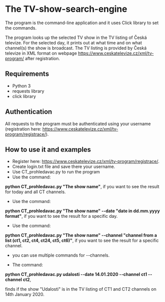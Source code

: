 # The TV-show-search-engine

The program is the command-line application and it uses Click library to set the commands.

The program looks up the selected TV show in the TV listing of Česká televize.
For the selected day, it prints out at what time and on what channel(s) the show is broadcast.
The TV listing is provided by Česká televize in XML format on webpage https://www.ceskatelevize.cz/xml/tv-program/
after registration.

## Requirements
* Python 3
* requests library
* click library

## Authentication
All requests to the program must be authenticated using your username (registration here:
https://www.ceskatelevize.cz/xml/tv-program/registrace/).

## How to use it and examples
* Register here: https://www.ceskatelevize.cz/xml/tv-program/registrace/.
* Create login.txt file and save there your username.
* Use CT_prohledavac.py to run the program
* Use the command:

 **python CT_prohledavac.py "The show name"**, if you want to see the result for today and all CT channels.

* Use the command:

 **python CT_prohledavac.py "The show name" --date "date in dd.mm.yyyy format"**, if you want to see the result for a specific day.
 
* Use the command:

 **python CT_prohledavac.py "The show name" --channel "channel from a list (ct1, ct2, ct4, ct24, ct5, ct6)"**,
 if you want to see the result for a specific channel.
 
 * you can use multiple commands for --channels.
 
 * The command:
 
 **python CT_prohledavac.py udalosti --date 14.01.2020 --channel ct1 --channel ct2**,
 
 finds if the show "Udalosti" is in the TV listing of CT1 and CT2 channels on 14th January 2020.
 
 
